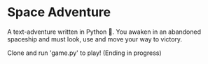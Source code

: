 # Space Adventure
A text-adventure written in Python 🐍. You awaken in an abandoned spaceship and must look, use and move your way to victory.

Clone and run 'game.py' to play! (Ending in progress)

